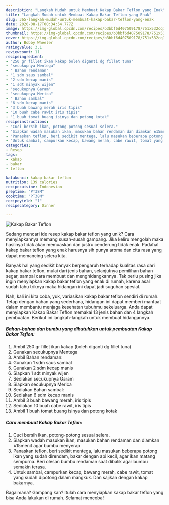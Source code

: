 ```yaml
---
description: "Langkah Mudah untuk Membuat Kakap Bakar Teflon yang Enak"
title: "Langkah Mudah untuk Membuat Kakap Bakar Teflon yang Enak"
slug: 365-langkah-mudah-untuk-membuat-kakap-bakar-teflon-yang-enak
date: 2020-08-17T00:34:54.777Z
image: https://img-global.cpcdn.com/recipes/b3bbf6d407509178/751x532cq70/kakap-bakar-teflon-foto-resep-utama.jpg
thumbnail: https://img-global.cpcdn.com/recipes/b3bbf6d407509178/751x532cq70/kakap-bakar-teflon-foto-resep-utama.jpg
cover: https://img-global.cpcdn.com/recipes/b3bbf6d407509178/751x532cq70/kakap-bakar-teflon-foto-resep-utama.jpg
author: Bobby Wheeler
ratingvalue: 3.1
reviewcount: 11
recipeingredient:
- "250 gr fillet ikan kakap boleh diganti dg fillet tuna"
- "secukupnya Mentega"
- " Bahan rendaman"
- "1 sdm saus sambal"
- "2 sdm kecap manis"
- "1 sdt minyak wijen"
- "secukupnya Garam"
- "secukupnya Merica"
- " Bahan sambal"
- "6 sdm kecap manis"
- "3 buah bawang merah iris tipis"
- "10 buah cabe rawit iris tipis"
- "1 buah tomat buang isinya dan potong kotak"
recipeinstructions:
- "Cuci bersih ikan, potong-potong sesuai selera."
- "Siapkan wadah masukan ikan, masukan bahan rendaman dan diamkan ±15menit agar bumbu menyerap"
- "Panaskan teflon, beri sedikit mentega, lalu masukan beberapa potong ikan yang sudah direndam, bakar dengan api kecil, agar ikan matang sempurna. Beri olesan bumbu rendaman saat dibalik agar bumbu semakin terasa."
- "Untuk sambal, campurkan kecap, bawang merah, cabe rawit, tomat yang sudah dipotong dalam mangkuk. Dan sajikan dengan kakap bakarnya."
categories:
- Resep
tags:
- kakap
- bakar
- teflon

katakunci: kakap bakar teflon 
nutrition: 139 calories
recipecuisine: Indonesian
preptime: "PT38M"
cooktime: "PT38M"
recipeyield: "1"
recipecategory: Dinner

---
```



![Kakap Bakar Teflon](https://img-global.cpcdn.com/recipes/b3bbf6d407509178/751x532cq70/kakap-bakar-teflon-foto-resep-utama.jpg)

Sedang mencari ide resep kakap bakar teflon yang unik? Cara menyiapkannya memang susah-susah gampang. Jika keliru mengolah maka hasilnya tidak akan memuaskan dan justru cenderung tidak enak. Padahal kakap bakar teflon yang enak harusnya sih punya aroma dan cita rasa yang dapat memancing selera kita.

Banyak hal yang sedikit banyak berpengaruh terhadap kualitas rasa dari kakap bakar teflon, mulai dari jenis bahan, selanjutnya pemilihan bahan segar, sampai cara membuat dan menghidangkannya. Tak perlu pusing jika ingin menyiapkan kakap bakar teflon yang enak di rumah, karena asal sudah tahu triknya maka hidangan ini dapat jadi suguhan spesial.




Nah, kali ini kita coba, yuk, variasikan kakap bakar teflon sendiri di rumah. Tetap dengan bahan yang sederhana, hidangan ini dapat memberi manfaat dalam membantu menjaga kesehatan tubuhmu sekeluarga. Anda dapat menyiapkan Kakap Bakar Teflon memakai 13 jenis bahan dan 4 langkah pembuatan. Berikut ini langkah-langkah untuk membuat hidangannya.

<!--inarticleads1-->

##### Bahan-bahan dan bumbu yang dibutuhkan untuk pembuatan Kakap Bakar Teflon:

1. Ambil 250 gr fillet ikan kakap (boleh diganti dg fillet tuna)
1. Gunakan secukupnya Mentega
1. Ambil  Bahan rendaman:
1. Gunakan 1 sdm saus sambal
1. Gunakan 2 sdm kecap manis
1. Siapkan 1 sdt minyak wijen
1. Sediakan secukupnya Garam
1. Siapkan secukupnya Merica
1. Sediakan  Bahan sambal:
1. Sediakan 6 sdm kecap manis
1. Ambil 3 buah bawang merah, iris tipis
1. Sediakan 10 buah cabe rawit, iris tipis
1. Ambil 1 buah tomat buang isinya dan potong kotak




<!--inarticleads2-->

##### Cara membuat Kakap Bakar Teflon:

1. Cuci bersih ikan, potong-potong sesuai selera.
1. Siapkan wadah masukan ikan, masukan bahan rendaman dan diamkan ±15menit agar bumbu menyerap
1. Panaskan teflon, beri sedikit mentega, lalu masukan beberapa potong ikan yang sudah direndam, bakar dengan api kecil, agar ikan matang sempurna. Beri olesan bumbu rendaman saat dibalik agar bumbu semakin terasa.
1. Untuk sambal, campurkan kecap, bawang merah, cabe rawit, tomat yang sudah dipotong dalam mangkuk. Dan sajikan dengan kakap bakarnya.




Bagaimana? Gampang kan? Itulah cara menyiapkan kakap bakar teflon yang bisa Anda lakukan di rumah. Selamat mencoba!
